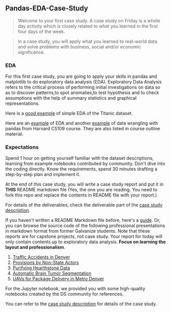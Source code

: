 ## Pandas-EDA-Case-Study

> Welcome to your first case study. A case study on Friday is a whole day activity which is closely related to what you learned in the first four days of the week.

> In a case study, you will apply what you learned to real-world data and solve problems with business, social and/or economic significance.

### EDA

For this first case study, you are going to apply your skills in pandas and matplotlib to do exploratory data analysis (EDA). Exploratory Data Analysis refers to the critical process of performing initial investigations on data so as to discover patterns,to spot anomalies,to test hypothesis and to check assumptions with the help of summary statistics and graphical representations.

Here is a [good example](https://www.kaggle.com/thedruid/titanic-eda-fe-and-logistic-regression-top-20) of simple EDA of the Titanic dataset.

Here are an [example](http://nbviewer.ipython.org/github/cs109/content/blob/master/labs/lab3/lab3full.ipynb) of EDA and another [example](https://nbviewer.jupyter.org/github/cs109/content/blob/master/lec_04_wrangling.ipynb) of data wrangling with pandas from Harvard CS109 course. They are also listed in course outline material.


### Expectations

Spend 1 hour on getting yourself familiar with the dataset descriptions, learning from example notebooks contributed by community. Don't dive into the coding directly. Know the requirements, spend 30 minutes drafting a step-by-step plan and implement it.


At the end of this case study, you will write a case study report and put it in **THIS** README markdown file (Yes, the one you are reading. You need to fork this repo and replace the contents in README file with your report.)

For details of the deliverables, check the deliverable part of the [case study description](case_study_description.md).

If you haven't written a README Markdown file before, here's a [guide](https://www.makeaREADME.com/). Or, you can browse the source code of the following professional presentations in markdown format from former Galvanize students. Note that these reports are for capstone projects, not case study. Your report for today will only contain contents up to exploratory data analysis. **Focus on learning the layout and professionalism**.

1. [Traffic Accidents in Denver](https://github.com/johnherr/Traffic-Accidents-in-Denver)
2. [Provisions by Non-State Actors](https://github.com/gagejane/Terrorism-NonViolent)
3. [Purifying Hearthstone Data](https://github.com/NJacobsohn/Hearthstone-Data-Analysis)
4. [Automatic Brain Tumor Segmentation](https://github.com/naldeborgh7575/brain_segmentation)
5. [UAVs for Package Delivery in Metro Denver](https://github.com/Frank-W-B/UAV_delivery_project)

For the Jupyter notebook, we provided you with some high-quality notebooks created by the DS community for references.

You can refer to the [case study description](case_study_description.md) for details of the case study.
